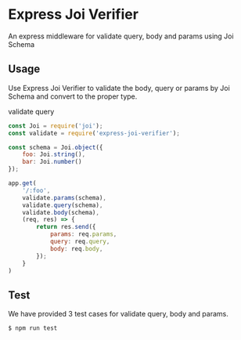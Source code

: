 # Express Joi Verifier
An express middleware for validate query, body and params using Joi Schema

## Usage
Use Express Joi Verifier to validate the body, query or params by Joi Schema and convert to the proper type.

validate query
```js
const Joi = require('joi');
const validate = require('express-joi-verifier');

const schema = Joi.object({ 
	foo: Joi.string(), 
	bar: Joi.number() 
});

app.get(
	'/:foo', 
	validate.params(schema),
	validate.query(schema),
	validate.body(schema),
	(req, res) => {
		return res.send({
			params: req.params,
			query: req.query,
			body: req.body,
		});
	}
)
```

## Test
We have provided 3 test cases for validate query, body and params.
```ssh
$ npm run test
```


